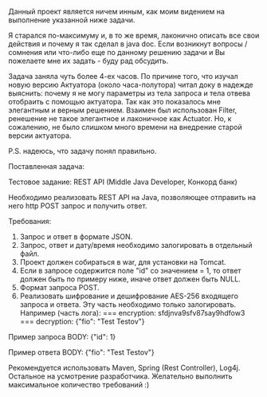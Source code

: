 Данный проект является ничем инным, как моим видением на выполнение указанной ниже задачи. 

Я старался по-максимуму и, в то же время, лаконично описать все свои действия и почему я так сделал в java doc.
Если возникнут вопросы / сомнения или что-либо еще по данному решению задачи и Вы пожелаете мне их задать - 
буду рад обсудить. 

Задача заняла чуть более 4-ех часов. По причине того, что изучал новую версию Актуатора (около часа-полутора) читал доку
в надежде выяснить: почему я не могу параметры из тела запроса и тела отвева отобраить с помощью актуатора. 
Так как это показалось мне элегантным и верным решением. Взаимен был использован Filter, ренешение не такое элегантное
и лаконичное как Actuator. Но, к сожалению, не было слишком много времени на внедрение старой версии актуатора.

P.S. надеюсь, что задачу понял правильно. 


Поставленная задача: 

Тестовое задание: REST API (Middle Java Developer, Конкорд банк)

Необходимо реализовать REST API на Java, позволяющее отправить на него http POST запрос и получить ответ.

Требования:
1. Запрос и ответ в формате JSON.
2. Запрос, ответ и дату/время необходимо залогировать в отдельный файл.
3. Проект должен собираться в war, для установки на Tomcat.
4. Если в запросе содержится поле "id" со значением = 1, то ответ должен быть по примеру ниже, иначе ответ должен быть NULL.
5. Формат запроса POST.
6. Реализовать шифрование и дешифрование AES-256 входящего запроса и ответа. Эту часть необходимо только залогировать. Например (часть лога):
   === encryption: sfdjnva9sfv87say9hdfow3
   === decryption: {"fio": "Test Testov"}

Пример запроса BODY:
{"id": 1}

Пример ответа BODY:
{"fio": "Test Testov"}

Рекомендуется использовать Maven, Spring (Rest Controller), Log4j. Остальное на усмотрение разработчика. Желательно выполнить максимальное количество требований :)
